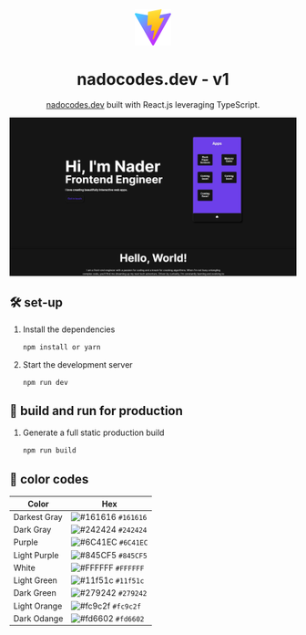 <p align="center">
  <img src="./public/vite.svg"/>
</p>
<h1 align="center">
  nadocodes.dev - v1
</h1>
<p align="center">
  <a href="nadocodes.dev" target="_blank">nadocodes.dev</a> built with React.js leveraging TypeScript.
</p>

<img width="1306" alt="Screen Shot 2021-03-15 at 8 29 18 PM" src="./src/assets/portfolio2023Screenshot.jpg">

## 🛠 set-up

1. Install the dependencies

   ```sh
   npm install or yarn
   ```

2. Start the development server

   ```sh
   npm run dev
   ```

## 🚀 build and run for production

1. Generate a full static production build

   ```sh
   npm run build
   ```


## 🎨 color codes

| Color          | Hex                                                                |
| -------------- | ------------------------------------------------------------------ |
| Darkest Gray   | ![#161616](https://via.placeholder.com/10/161616?text=+) `#161616` |
| Dark Gray      | ![#242424](https://via.placeholder.com/10/242424?text=+) `#242424` |
| Purple         | ![#6C41EC](https://via.placeholder.com/10/6C41EC?text=+) `#6C41EC` |
| Light Purple   | ![#845CF5](https://via.placeholder.com/10/845CF5?text=+) `#845CF5` |
| White          | ![#FFFFFF](https://via.placeholder.com/10/FFFFFF?text=+) `#FFFFFF` |
| Light Green    | ![#11f51c](https://via.placeholder.com/10/11f51c?text=+) `#11f51c` |
| Dark Green     | ![#279242](https://via.placeholder.com/10/279242?text=+) `#279242` |
| Light Orange   | ![#fc9c2f](https://via.placeholder.com/10/fc9c2f?text=+) `#fc9c2f` |
| Dark Odange    | ![#fd6602](https://via.placeholder.com/10/fd6602?text=+) `#fd6602` |